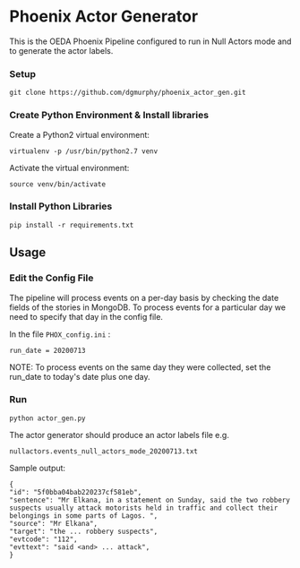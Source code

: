 # Phoenix Actor Generator
This is the OEDA Phoenix Pipeline configured to run in Null Actors mode and to generate the actor labels.

### Setup

```git clone https://github.com/dgmurphy/phoenix_actor_gen.git```

### Create Python Environment & Install libraries

Create a Python2 virtual environment:

```virtualenv -p /usr/bin/python2.7 venv```

Activate the virtual environment:

```source venv/bin/activate```


### Install Python Libraries

```pip install -r requirements.txt```


## Usage

### Edit the Config File

The pipeline will process events on a per-day basis by checking the date fields of the stories in MongoDB.
To process events for a particular day we need to specify that day in the config file.


In the file `PHOX_config.ini` :

`run_date = 20200713`

NOTE: To process events on the same day they were collected, set the run_date to today's date plus one day.

### Run

```python actor_gen.py```


The actor generator should produce an actor labels file e.g.

`nullactors.events_null_actors_mode_20200713.txt`

Sample output:

```
{
"id": "5f0bba04bab220237cf581eb",
"sentence": "Mr Elkana, in a statement on Sunday, said the two robbery suspects usually attack motorists held in traffic and collect their belongings in some parts of Lagos. ",
"source": "Mr Elkana",
"target": "the ... robbery suspects",
"evtcode": "112",
"evttext": "said <and> ... attack",
}
```